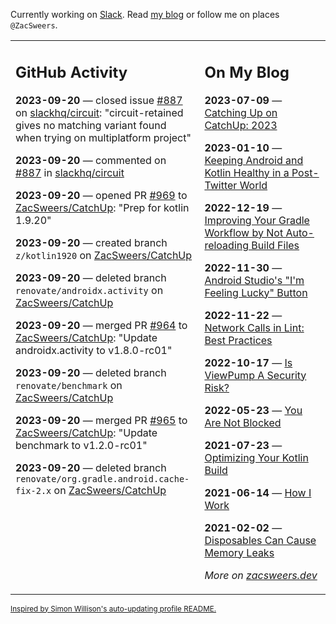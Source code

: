 Currently working on [Slack](https://slack.com/). Read [my blog](https://zacsweers.dev/) or follow me on places `@ZacSweers`.

<table><tr><td valign="top" width="60%">

## GitHub Activity
<!-- githubActivity starts -->
**2023-09-20** — closed issue [#887](https://github.com/slackhq/circuit/issues/887) on [slackhq/circuit](https://github.com/slackhq/circuit): "circuit-retained gives no matching variant found when trying on multiplatform project"

**2023-09-20** — commented on [#887](https://github.com/slackhq/circuit/issues/887#issuecomment-1728354108) in [slackhq/circuit](https://github.com/slackhq/circuit)

**2023-09-20** — opened PR [#969](https://github.com/ZacSweers/CatchUp/pull/969) to [ZacSweers/CatchUp](https://github.com/ZacSweers/CatchUp): "Prep for kotlin 1.9.20"

**2023-09-20** — created branch `z/kotlin1920` on [ZacSweers/CatchUp](https://github.com/ZacSweers/CatchUp)

**2023-09-20** — deleted branch `renovate/androidx.activity` on [ZacSweers/CatchUp](https://github.com/ZacSweers/CatchUp)

**2023-09-20** — merged PR [#964](https://github.com/ZacSweers/CatchUp/pull/964) to [ZacSweers/CatchUp](https://github.com/ZacSweers/CatchUp): "Update androidx.activity to v1.8.0-rc01"

**2023-09-20** — deleted branch `renovate/benchmark` on [ZacSweers/CatchUp](https://github.com/ZacSweers/CatchUp)

**2023-09-20** — merged PR [#965](https://github.com/ZacSweers/CatchUp/pull/965) to [ZacSweers/CatchUp](https://github.com/ZacSweers/CatchUp): "Update benchmark to v1.2.0-rc01"

**2023-09-20** — deleted branch `renovate/org.gradle.android.cache-fix-2.x` on [ZacSweers/CatchUp](https://github.com/ZacSweers/CatchUp)
<!-- githubActivity ends -->
</td><td valign="top" width="40%">

## On My Blog
<!-- blog starts -->
**2023-07-09** — [Catching Up on CatchUp: 2023](https://www.zacsweers.dev/catching-up-on-catchup-2023/)

**2023-01-10** — [Keeping Android and Kotlin Healthy in a Post-Twitter World](https://www.zacsweers.dev/keeping-android-healthy/)

**2022-12-19** — [Improving Your Gradle Workflow by Not Auto-reloading Build Files](https://www.zacsweers.dev/improving-your-workflow-by-not-auto-reloading-build-files/)

**2022-11-30** — [Android Studio's "I'm Feeling Lucky" Button](https://www.zacsweers.dev/android-studios-im-feeling-lucky-button/)

**2022-11-22** — [Network Calls in Lint: Best Practices](https://www.zacsweers.dev/network-calls-in-lint-best-practices/)

**2022-10-17** — [Is ViewPump A Security Risk?](https://www.zacsweers.dev/is-viewpump-a-security-risk/)

**2022-05-23** — [You Are Not Blocked](https://www.zacsweers.dev/you-are-not-blocked/)

**2021-07-23** — [Optimizing Your Kotlin Build](https://www.zacsweers.dev/optimizing-your-kotlin-build/)

**2021-06-14** — [How I Work](https://www.zacsweers.dev/how-i-work/)

**2021-02-02** — [Disposables Can Cause Memory Leaks](https://www.zacsweers.dev/disposables-can-cause-memory-leaks/)
<!-- blog ends -->
_More on [zacsweers.dev](https://zacsweers.dev/)_
</td></tr></table>

<sub><a href="https://simonwillison.net/2020/Jul/10/self-updating-profile-readme/">Inspired by Simon Willison's auto-updating profile README.</a></sub>